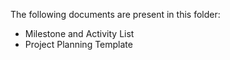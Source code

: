 The following documents are present in this folder:
- Milestone and Activity List
- Project Planning Template

